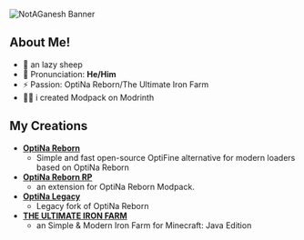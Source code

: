 ![NotAGanesh Banner](https://capsule-render.vercel.app/api?type=waving&height=300&color=F09A16&text=NotAGanesh&textBg=false&fontColor=FFFFFF)


## About Me!
- 🐑 an lazy sheep 
- 🧑 Pronunciation: **He/Him** 
- ⚡ Passion: OptiNa Reborn/The Ultimate Iron Farm
- 👨‍🎨 i created Modpack on Modrinth

## My Creations
- **[OptiNa Reborn](https://modrinth.com/modpack/optina-reborn)**
    - Simple and fast open-source OptiFine alternative for modern loaders based on OptiNa Reborn
- **[OptiNa Reborn RP](https://modrinth.com/modpack/optina-reborn-rp)**
    - an extension for OptiNa Reborn Modpack.
- **[OptiNa Legacy](https://modrinth.com/modpack/optina-fabric)**
    - Legacy fork of OptiNa Reborn
- **[THE ULTIMATE IRON FARM](https://www.planetminecraft.com/project/iron-farm-5845479/)**
    - an Simple & Modern Iron Farm for Minecraft: Java Edition
